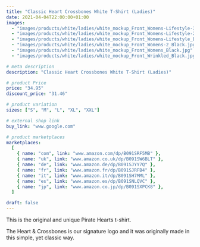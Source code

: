 ```yaml
---
title: "Classic Heart Crossbones White T-Shirt (Ladies)"
date: 2021-04-04T22:00:00+01:00
images:
  - "images/products/white/ladies/white_mockup_Front_Womens-Lifestyle-3_Black.jpg"
  - "images/products/white/ladies/white_mockup_Front_Womens-Lifestyle-2_Black.jpg"
  - "images/products/white/ladies/white_mockup_Front_Womens-Lifestyle_Black.jpg"
  - "images/products/white/ladies/white_mockup_Front_Womens-2_Black.jpg"
  - "images/products/white/ladies/white_mockup_Front_Womens_Black.jpg"
  - "images/products/white/ladies/white_mockup_Front_Wrinkled_Black.jpg"

# meta description
description: "Classic Heart Crossbones White T-Shirt (Ladies)"

# product Price
price: "34.95"
discount_price: "31.46"

# product variation
sizes: ["S", "M", "L", "XL", "XXL"]

# external shop link
buy_link: "www.google.com"

# product marketplaces
marketplaces:
  [
    { name: "com", link: "www.amazon.com/dp/B091SRF5MB" },
    { name: "uk", link: "www.amazon.co.uk/dp/B091SW6BLT" },
    { name: "de", link: "www.amazon.de/dp/B091SJYY7Q" },
    { name: "fr", link: "www.amazon.fr/dp/B091SJRFB4" },
    { name: "it", link: "www.amazon.it/dp/B091SH7MML" },
    { name: "es", link: "www.amazon.es/dp/B091SNLQVC" },
    { name: "jp", link: "www.amazon.co.jp/dp/B091SXPCK8" },
  ]

draft: false
---
```


This is the original and unique Pirate Hearts t-shirt.

The Heart & Crossbones is our signature logo and it was originally made in this simple, yet classic way.
